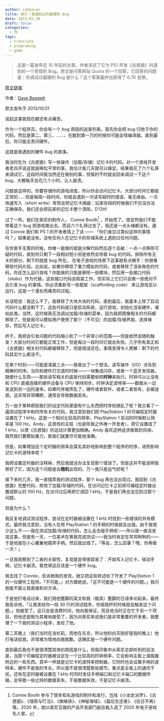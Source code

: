 ```yaml
---
author: catbaron
title: 译介｜我遇到过的最硬的 Bug
date: 2023-03-20
draft: false
categories:
  - 作
tags:
  - translate
  - programing
  - game
---
```

> 这是一篇发布在 10 年前的文章，作者讲述了它为 PS1 开发《古惑狼》时遇到的一个奇怪的 Bug。原文是问答网站 Quora 的一个回答，它回答的问题是：你调试过最硬的 Bug 是什么？这个答案最终也获得了 6.7K 投票。

[原文链接](https://www.quora.com/Programming-Interviews/Whats-the-hardest-bug-youve-debugged)

作者：[Dave Baggett](https://www.quora.com/profile/Dave-Baggett)

原文发布于 2013/10/31

说起这事我现在都还有点痛苦。

作为一个程序员，你会有一个 bug 原因的追查列表。首先你会把 bug 归咎于你的代码，然后是第二、第三、……，在数到第一万的时候你可能会怪编译器。直到最后，你只能去责问硬件。

这就是我遇到的硬件 bug 的故事。

我当时在为《古惑狼》写一些操作（加载/存储）记忆卡的代码。对一个游戏开发者老兵开说这就是稀松平常的事，我估计我几天就可以搞定。结果我花了六个礼拜来调试它。这段时间我当然还在做别的事，但我时不时就会回来调试一下这个 bug，大概每天会花几个小时。让人崩溃。

问题是这样的。你要存储你的游戏进度，所以你会访问记忆卡。大部分时间它都挺正常的……但是每隔一段时间，你就会遇到一次读写超时的错误，毫无缘由。一次快速写入（short write）常常会把记忆卡搞崩：玩家存档的时候我们不仅没办法正确保存，我们还会把玩家的记忆卡整个清除。D'OH!

过了一阵，我们在索尼的制作人， Connie Booth[^ConnieBooth] ，开始慌了。很显然我们不能带着这个 bug 把游戏推出去，而且六个礼拜过去了，我还是一点头绪都没有。通过 Connie 我们和 PS 1 的开发者搭上了话 —— 「你们谁见过类似这样的事情吗？」结果是没有。没有任何人在记忆卡的存储系统上遇到过任何问题。

在你束手无策的时候，你唯一能做的就是分解代码然后逐个击破：一点一点移除可疑的代码，直到你只剩下一段相对短小但是依然会导致 bug 的代码。排除所有无关的部分，剩下的就是 bug 所在。
在电子游戏的场景下这事就有点棘手：你很难移除代码片段。比如说，如果你移除了重力模拟的代码，或者移除了渲染角色的代码，你还怎么运行游戏？你能做的只能是移除一些模块，然后用一些接口代码（stubs）作为代替。这些接口代码会假装工作，但实际上它们只会做一些绝对不会引发 bug 的事情。你必须重新写一些框架（scaffolding code） 来让游戏足以运行。这是一个漫长而痛苦的过程。

长话短说：我这么干了。我移除了大块大块的代码，直到最后，我基本上除了启动代码什么都没剩下了。这些代码就只是启动系统，运行游戏，初始化渲染硬件，诸如此类。当然，这时候我无法调出加载/存储的菜单，因为我把图像相关的代码都移除了。但是我可以模拟用户使用了那个（不可见）的加载/存储界面，选择保存，然后写入记忆卡。

终于，我把会引发问题的代码缩小到了一个非常小的范围——但是依然会随机触发！大部分时间它都能正常工作，但是每过一段时间它就会失败。几乎所有真正和《古惑狼》相关的代码都被移除了，但是错误还在。事情变得令人费解：剩下的代码其实什么都没干。

在某个时刻——可能是凌晨三点——我冒出了一个想法。读写操作（I/O）涉及到精确的时序。当你和硬件打交道的时候——一块集成闪存，或者一个蓝牙发信器，随便什么东西——那些读写相关的底层代码需要依照**时钟**来执行。时钟可以让没有和 CPU 直接连接的硬件设备与 CPU 保持同步。时钟决定波特率——数据从一边发送到另一边的速率。如果时序被弄乱了，硬件或者软件，或者二者皆有，会被迷惑。这非常非常糟糕，通常会导致数据丢失。

万一由于某种原因我们的设定代码里面有什么东西把时序给搞乱了呢？我又看了一遍测试程序中和时序有关的代码，我注意到我们把 PlayStation 1 的可编程定时器设置在了 1 kHz。这是一个相对比较高的频率，PlayStation 1 启动的时候默认频率是 100 Hz。Andy，这游戏的主程（也是除我之外唯一开发者），把它设置成了 1 kHz，以使《古惑狼》的运动计算更加精确。Andy 喜欢这种追求极致的风格，既然我们要模拟重力，那我们就要尽可能地准确。

但是，如果增加这个定时器的频率会莫名其妙地影响到整个程序的时序，进而影响记忆卡的波特率呢？

我把设置定时器的注释掉，然后我就没办法复现那个错误了。但是这并不能说明我修好了它，因为这个问题是会**随机**出现的。万一我只是运气好呢？

接下来的几天，我一直摆弄我的测试程序，那个 bug 再也没出现过。我回到《古惑狼》完整代码，修改了加载/存储的代码，在访问记忆卡之前把可编程定时器设置成默认的 100 Hz，在访问过后再把它调回 1 kHz。于是我们再也没见到过那个问题。

但是为什么？

我反复地调试测试程序，尝试在定时器被设置在 1 kHz 时找到一些错误的共有模式。最终我注意到，当有人在用 PlayStation 1 的手柄的时候就会出错。由于我很少这么干——我在测试加载/存储的代码，怎么会去碰手柄呢——所以我一直没发现这事。但是有一天，一位美术在等我完成测试——我当时肯定在骂骂咧咧的——于是他就在小心翼翼地摆弄手柄。然后就出错了。「等会，怎么回事？嘿，你再做一次！」

一旦我观察到了二者的关联性，复现就变得很容易了：开始写入记忆卡，摇动手柄，记忆卡崩溃。我觉得这应该是一个硬件 bug。

我去找了 Connie，告诉她我的发现，她又把这些转述给了开发了 PlayStation 1 的一位硬件工程师。「不可能，」对方跟她说，「这不可能是一个硬件的问题。」我问她能不能让我直接和对方讲。

于是他打电话过来，我们用他蹩脚的英文和我（极其）蹩脚的日语争论起来。最终我告诉他，「让我发给你一段 30 行的测试程序，你摇摇杆的时候就会触发这个问题。」他接受了。这只会是浪费时间，他向我保证，而且他当时正在忙于另一个项目，但他还是勉为其难地接受了，因为对索尼来说我们是非常重要的开发者。我整理了一下我的测试小程序，发给了他。

第二天晚上（我们当时在洛杉矶，而他在东京，所以他的白天刚好是我的晚上）他打电话给我，非常难为情地向我致歉。这确实是一个硬件问题。

直到最后我也不是很清楚具体的原因是什么，但我印象中从索尼总部听到的说法是，当那个可编程定时器被设定在一个比较高的时钟频率，它会影响主板上谐振器附近的一些东西。其中一样就是记忆卡的波特率控制器，它同时也会设置手柄的波特率。硬件不是我的专长，所以我不是很清楚那些细节。重点是主板上的通讯干扰，还有在定时器被设置在 1 kHz 时同时发往手柄端口和记忆卡端口的数据传输，会导致一些比特的数据丢失，于是数据失效，于是记忆卡崩溃。


[^ConnieBooth]:   Connie Booth 参与了很多知名游戏的制作和发行，包括《小龙史派罗》、《古惑狼》、《瑞奇与叮当》、《蜘蛛侠》、《神秘海域》、《最后生还者》、《往日不再》等。2020 年，她以索尼互娱的产品开发部门副总裁入选了 2020 年电子游戏名人堂。
